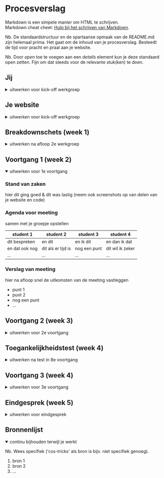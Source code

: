 # Procesverslag
Markdown is een simpele manier om HTML te schrijven.  
Markdown cheat cheet: [Hulp bij het schrijven van Markdown](https://github.com/adam-p/markdown-here/wiki/Markdown-Cheatsheet).

Nb. De standaardstructuur en de spartaanse opmaak van de README.md zijn helemaal prima. Het gaat om de inhoud van je procesverslag. Besteedt de tijd voor pracht en praal aan je website.

Nb. Door *open* toe te voegen aan een *details* element kun je deze standaard open zetten. Fijn om dat steeds voor de relevante stuk(ken) te doen.





## Jij

<details>
<summary>uitwerken voor kick-off werkgroep</summary>

### Auteur:
Marleen Bonhof

#### Je startniveau:
Rood

#### Je focus:
Surface Plane
 
</details>





## Je website

<details>
<summary>uitwerken voor kick-off werkgroep</summary>

### Je opdracht:
link naar de website die ik voor deze opdracht na ga maken:
https://www.patta.nl

#### Screenshot(s) van de eerste pagina (small screen): 
Maha Home Page  
<img src="images/homepage.PNG" width="375px" alt="homepage">

#### Screenshot(s) van de tweede pagina (small screen):
Maha Footwear Page  
<img src="images/footwear.PNG" width="375px" alt="footwear">
 
</details>



## Breakdownschets (week 1)

<details>
<summary>uitwerken na afloop 2e werkgroep</summary>

### de hele pagina: 
<img src="images/dummy-plaatje.jpg" width="375px" alt="breakdown van de hele pagina">

### dynamisch deel (bijv menu): 
<img src="images/dummy-plaatje.jpg" width="375px" alt="breakdown van een dynamisch deel">

### wellicht nog een dynamisch deel (bijv filter): 
<img src="images/dummy-plaatje.jpg" width="375px" alt="breakdown van nog een dynamisch deel">

</details>





## Voortgang 1 (week 2)

<details open>
<summary>uitwerken voor 1e voortgang</summary>

### Stand van zaken
hier dit ging goed & dit was lastig (neem ook screenshots op van delen van je website en code)


### Agenda voor meeting
samen met je groepje opstellen

| student 1      | student 2          | student 3    | student 4        |
| ---            | ---                | ---          | ---              |
| dit bespreken  | en dit             | en ik dit    | en dan ik dat    |
| en dat ook nog | dit als er tijd is | nog een punt | dit wil ik zeker |
| ...            | ...                | ...          | ...              |


### Verslag van meeting
hier na afloop snel de uitkomsten van de meeting vastleggen

- punt 1
- punt 2
- nog een punt
- ...

</details>





## Voortgang 2 (week 3)

<details>
<summary>uitwerken voor 2e voortgang</summary>

### Stand van zaken
hier dit ging goed & dit was lastig (neem ook screenshots op van delen van je website en code)


### Agenda voor meeting
samen met je groepje opstellen

| student 1      | student 2          | student 3    | student 4        |
| ---            | ---                | ---          | ---              |
| dit bespreken  | en dit             | en ik dit    | en dan ik dat    |
| en dat ook nog | dit als er tijd is | nog een punt | dit wil ik zeker |
| ...            | ...                | ...          | ...              |


### Verslag van meeting
hier na afloop snel de uitkomsten van de meeting vastleggen

- punt 1
- punt 2
- nog een punt
- ...

</details>





## Toegankelijkheidstest (week 4)

<details>
<summary>uitwerken na test in 8e voortgang</summary>

### Bevindingen
Lijst met je bevindingen die in de test naar voren kwamen:

#### Titel eerste bevinding
Hier korte omschrijving (met indien nodig een afbeelding)

Hier een omschrijving van hoe het opgelost kan worden (met indien nodig een afbeelding)


#### Titel tweede bevinding. 
Hier korte omschrijving (met indien nodig een afbeelding)

Hier een omschrijving van hoe het opgelost kan worden (met indien nodig een afbeelding)


#### Titel volgende bevinding. 
Hier korte omschrijving (met indien nodig een afbeelding)

Hier een omschrijving van hoe het opgelost kan worden (met indien nodig een afbeelding)


#### Titel nog een bevinding. 
Hier korte omschrijving (met indien nodig een afbeelding)

Hier een omschrijving van hoe het opgelost kan worden (met indien nodig een afbeelding)

</details>





## Voortgang 3 (week 4)

<details>
<summary>uitwerken voor 3e voortgang</summary>

### Stand van zaken
hier dit ging goed & dit was lastig (neem ook screenshots op van delen van je website en code)


### Agenda voor meeting
samen met je groepje opstellen

| student 1      | student 2          | student 3    | student 4        |
| ---            | ---                | ---          | ---              |
| dit bespreken  | en dit             | en ik dit    | en dan ik dat    |
| en dat ook nog | dit als er tijd is | nog een punt | dit wil ik zeker |
| ...            | ...                | ...          | ...              |


### Verslag van meeting
hier na afloop snel de uitkomsten van de meeting vastleggen

- punt 1
- punt 2
- nog een punt
- ...

</details>





## Eindgesprek (week 5)

<details>
<summary>uitwerken voor eindgesprek</summary>

### Stand van zaken
hier dit ging goed & dit was lastig (neem ook screenshots op van delen van je website en code)

### Screenshot(s)

hier screenshot(s) van je eindresultaat

</details>





## Bronnenlijst

<details open>
<summary>continu bijhouden terwijl je werkt</summary>

Nb. Wees specifiek ('css-tricks' als bron is bijv. niet specifiek genoeg).

1. bron 1
2. bron 2
3. ...

</details>